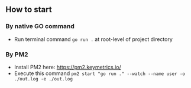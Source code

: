 ## How to start

### By native GO command
- Run terminal command `go run .` at root-level of project directory

### By PM2
- Install PM2 here: https://pm2.keymetrics.io/
- Execute this command
```pm2 start "go run ." --watch --name user -o ./out.log -e ./out.log```
